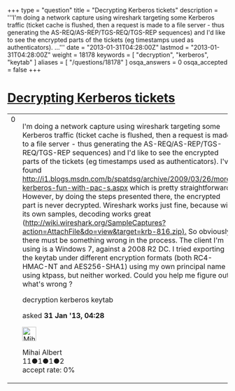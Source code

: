 +++
type = "question"
title = "Decrypting Kerberos tickets"
description = '''I&#x27;m doing a network capture using wireshark targeting some Kerberos traffic (ticket cache is flushed, then a request is made to a file server - thus generating the AS-REQ/AS-REP/TGS-REQ/TGS-REP sequences) and I&#x27;d like to see the encrypted parts of the tickets (eg timestamps used as authenticators). ...'''
date = "2013-01-31T04:28:00Z"
lastmod = "2013-01-31T04:28:00Z"
weight = 18178
keywords = [ "decryption", "kerberos", "keytab" ]
aliases = [ "/questions/18178" ]
osqa_answers = 0
osqa_accepted = false
+++

<div class="headNormal">

# [Decrypting Kerberos tickets](/questions/18178/decrypting-kerberos-tickets)

</div>

<div id="main-body">

<div id="askform">

<table id="question-table" style="width:100%;"><colgroup><col style="width: 50%" /><col style="width: 50%" /></colgroup><tbody><tr class="odd"><td style="width: 30px; vertical-align: top"><div class="vote-buttons"><span id="post-18178-upvote" class="ajax-command post-vote up" rel="nofollow" title="I like this post (click again to cancel)"> </span><div id="post-18178-score" class="post-score" title="current number of votes">0</div><span id="post-18178-downvote" class="ajax-command post-vote down" rel="nofollow" title="I dont like this post (click again to cancel)"> </span> <span id="favorite-mark" class="ajax-command favorite-mark" rel="nofollow" title="mark/unmark this question as favorite (click again to cancel)"> </span><div id="favorite-count" class="favorite-count"></div></div></td><td><div id="item-right"><div class="question-body"><p>I'm doing a network capture using wireshark targeting some Kerberos traffic (ticket cache is flushed, then a request is made to a file server - thus generating the AS-REQ/AS-REP/TGS-REQ/TGS-REP sequences) and I'd like to see the encrypted parts of the tickets (eg timestamps used as authenticators). I've found <a href="http://i1.blogs.msdn.com/b/spatdsg/archive/2009/03/26/more-kerberos-fun-with-pac-s.aspx">http://i1.blogs.msdn.com/b/spatdsg/archive/2009/03/26/more-kerberos-fun-with-pac-s.aspx</a> which is pretty straightforward. However, by doing the steps presented there, the encrypted part is never decrypted. Wireshark works just fine, because with its own samples, decoding works great (<a href="http://wiki.wireshark.org/SampleCaptures?action=AttachFile&amp;do=view&amp;target=krb-816.zip).">http://wiki.wireshark.org/SampleCaptures?action=AttachFile&amp;do=view&amp;target=krb-816.zip).</a> So obviously there must be something wrong in the process. The client I'm using is a Windows 7, against a 2008 R2 DC. I tried exporting the keytab under different encryption formats (both RC4-HMAC-NT and AES256-SHA1) using my own principal name using ktpass, but neither worked. Could you help me figure out what's wrong ?</p></div><div id="question-tags" class="tags-container tags"><span class="post-tag tag-link-decryption" rel="tag" title="see questions tagged &#39;decryption&#39;">decryption</span> <span class="post-tag tag-link-kerberos" rel="tag" title="see questions tagged &#39;kerberos&#39;">kerberos</span> <span class="post-tag tag-link-keytab" rel="tag" title="see questions tagged &#39;keytab&#39;">keytab</span></div><div id="question-controls" class="post-controls"></div><div class="post-update-info-container"><div class="post-update-info post-update-info-user"><p>asked <strong>31 Jan '13, 04:28</strong></p><img src="https://secure.gravatar.com/avatar/3bd14a3e7ad36f6938d557b00b525634?s=32&amp;d=identicon&amp;r=g" class="gravatar" width="32" height="32" alt="Mihai%20Albert&#39;s gravatar image" /><p><span>Mihai Albert</span><br />
<span class="score" title="11 reputation points">11</span><span title="1 badges"><span class="badge1">●</span><span class="badgecount">1</span></span><span title="1 badges"><span class="silver">●</span><span class="badgecount">1</span></span><span title="2 badges"><span class="bronze">●</span><span class="badgecount">2</span></span><br />
<span class="accept_rate" title="Rate of the user&#39;s accepted answers">accept rate:</span> <span title="Mihai Albert has no accepted answers">0%</span></p></div></div><div id="comments-container-18178" class="comments-container"></div><div id="comment-tools-18178" class="comment-tools"></div><div class="clear"></div><div id="comment-18178-form-container" class="comment-form-container"></div><div class="clear"></div></div></td></tr></tbody></table>

</div>

</div>

